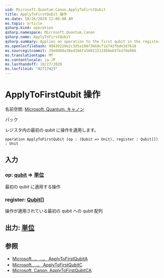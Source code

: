 ```yaml
---
uid: Microsoft.Quantum.Canon.ApplyToFirstQubit
title: ApplyToFirstQubit 操作
ms.date: 10/26/2020 12:00:00 AM
ms.topic: article
qsharp.kind: operation
qsharp.namespace: Microsoft.Quantum.Canon
qsharp.name: ApplyToFirstQubit
qsharp.summary: Applies an operation to the first qubit in the register.
ms.openlocfilehash: 99439229e2c3d5a10073669cf1e742f6de3d7618
ms.sourcegitcommit: 29e0d88a30e4166fa580132124b0eb57e1f0e986
ms.translationtype: MT
ms.contentlocale: ja-JP
ms.lasthandoff: 10/27/2020
ms.locfileid: "92717423"
---
```

# <a name="applytofirstqubit-operation"></a>ApplyToFirstQubit 操作

名前空間: [Microsoft. Quantum. キャノン](xref:Microsoft.Quantum.Canon)

パック [](https://nuget.org/packages/)


レジスタ内の最初の qubit に操作を適用します。

```qsharp
operation ApplyToFirstQubit (op : (Qubit => Unit), register : Qubit[]) : Unit
```


## <a name="input"></a>入力

### <a name="op--qubit--unit"></a>op: [qubit](xref:microsoft.quantum.lang-ref.qubit) => [単位](xref:microsoft.quantum.lang-ref.unit) 

最初の qubit に適用する操作


### <a name="register--qubit"></a>register: [Qubit](xref:microsoft.quantum.lang-ref.qubit)[]

操作が適用されている最初の qubit への qubit 配列



## <a name="output--unit"></a>出力: [単位](xref:microsoft.quantum.lang-ref.unit)



## <a name="see-also"></a>参照

- [Microsoft...、...。 ApplyToFirstQubitA](xref:Microsoft.Quantum.Canon.ApplyToFirstQubitA)
- [Microsoft.....。 ApplyToFirstQubitC](xref:Microsoft.Quantum.Canon.ApplyToFirstQubitC)
- [Microsoft. Canon. ApplyToFirstQubitCA](xref:Microsoft.Quantum.Canon.ApplyToFirstQubitCA)